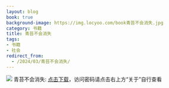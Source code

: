```yaml
---
layout: blog
book: true
background-image: https://img.locyoo.com/book青苔不会消失.jpg
category: 书籍
title: 青苔不会消失
tags:
- 书籍
- 社会
redirect_from:
  - /2024/03/青苔不会消失/
---
```

![](https://img.locyoo.com/book青苔不会消失.jpg)
青苔不会消失: <a name = "ref1" href="https://url18.ctfile.com/f/50983618-1357864772-14629c?p=3619">点击下载</a>，访问密码请点击右上方“关于”自行查看